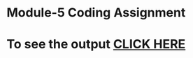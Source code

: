 # Module-5 Coding Assignment

# To see the output [CLICK HERE](https://ayushpathk123.github.io/Coursera-HTML-CSS-and-JavaScript-for-Web-Developers/Assignments/module5-solution/index.html)
